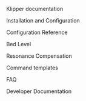 Klipper documentation

Installation and Configuration

Configuration Reference

Bed Level

Resonance Compensation

Command templates

FAQ

Developer Documentation
